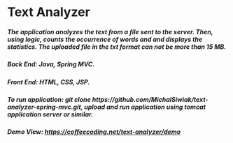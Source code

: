 # Text Analyzer

 <h5>The application analyzes the text from a file sent to the server. Then, using logic, counts
                            the occurrence of words and and displays the statistics. The uploaded file in the txt format
                            can not be more than 15 MB.<br></h5>
                        <h5><b>Back End: </b>Java, Spring MVC.</h5>
                        <h5><b>Front End: </b>HTML, CSS, JSP.</h5>
                        <h5>To run application: git clone
                            https://github.com/MichalSiwiak/text-analyzer-spring-mvc.git,
                            upload and run application using tomcat application server or similar.</h5>
                        <h5>Demo View: <a href="https://coffeecoding.net/text-analyzer/demo">https://coffeecoding.net/text-analyzer/demo</a>
                        </h5>